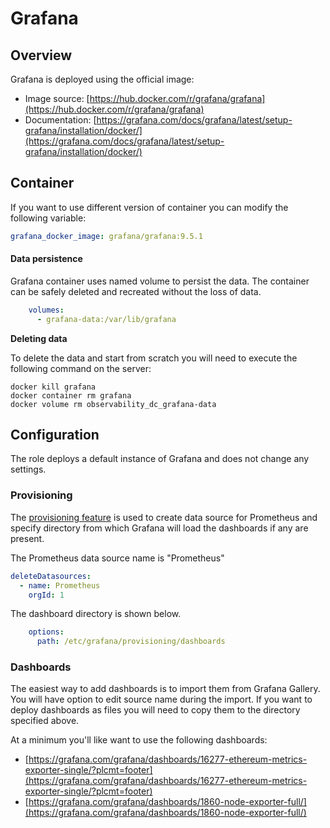 # Grafana

## Overview

Grafana is deployed using the official image:

* Image source: [https://hub.docker.com/r/grafana/grafana](https://hub.docker.com/r/grafana/grafana)
* Documentation: [https://grafana.com/docs/grafana/latest/setup-grafana/installation/docker/](https://grafana.com/docs/grafana/latest/setup-grafana/installation/docker/)

## Container

If you want to use different version of container you can modify the following variable:

```yaml
grafana_docker_image: grafana/grafana:9.5.1
```

#### Data persistence

Grafana container uses named volume to persist the data. The container can be safely deleted and recreated without the loss of data.

```yaml
    volumes:
      - grafana-data:/var/lib/grafana
```

**Deleting data**

To delete the data and start from scratch you will need to execute the following command on the server:

```
docker kill grafana 
docker container rm grafana 
docker volume rm observability_dc_grafana-data
```

## Configuration

The role deploys a default instance of Grafana and does not change any settings.&#x20;

### Provisioning

The [provisioning feature](https://grafana.com/docs/grafana/latest/administration/provisioning/) is used to create data source for Prometheus and specify directory from which Grafana will load the dashboards if any are present.&#x20;

The Prometheus data source name is "Prometheus"

```yaml
deleteDatasources:
  - name: Prometheus
    orgId: 1
```

The dashboard directory is shown below.&#x20;

```yaml
    options:
      path: /etc/grafana/provisioning/dashboards
```

### Dashboards

The easiest way to add dashboards is to import them from Grafana Gallery. You will have option to edit source name during the import. If you want to deploy dashboards as files you will need to copy them to the directory specified above. &#x20;

At a minimum you'll like want to use the following dashboards:

* [https://grafana.com/grafana/dashboards/16277-ethereum-metrics-exporter-single/?plcmt=footer](https://grafana.com/grafana/dashboards/16277-ethereum-metrics-exporter-single/?plcmt=footer)
* [https://grafana.com/grafana/dashboards/1860-node-exporter-full/](https://grafana.com/grafana/dashboards/1860-node-exporter-full/)

